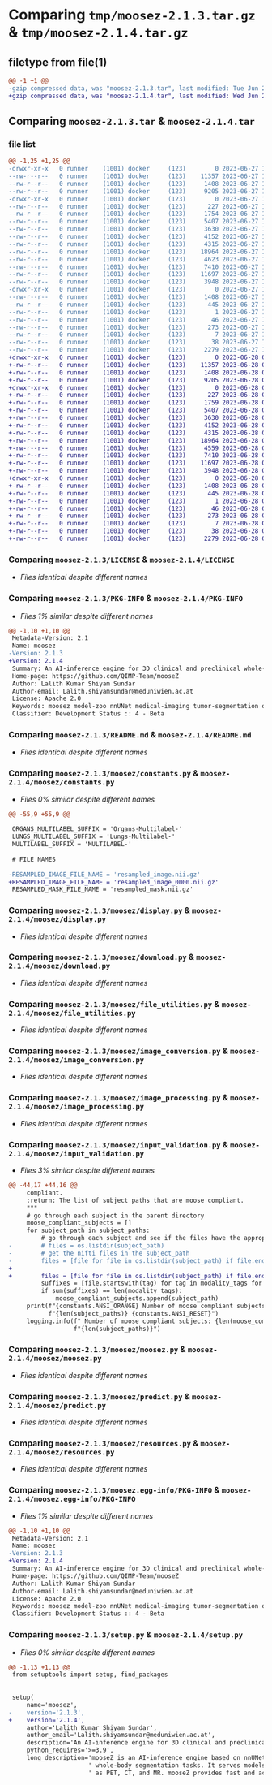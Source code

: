 # Comparing `tmp/moosez-2.1.3.tar.gz` & `tmp/moosez-2.1.4.tar.gz`

## filetype from file(1)

```diff
@@ -1 +1 @@
-gzip compressed data, was "moosez-2.1.3.tar", last modified: Tue Jun 27 15:14:19 2023, max compression
+gzip compressed data, was "moosez-2.1.4.tar", last modified: Wed Jun 28 09:44:46 2023, max compression
```

## Comparing `moosez-2.1.3.tar` & `moosez-2.1.4.tar`

### file list

```diff
@@ -1,25 +1,25 @@
-drwxr-xr-x   0 runner    (1001) docker     (123)        0 2023-06-27 15:14:19.850398 moosez-2.1.3/
--rw-r--r--   0 runner    (1001) docker     (123)    11357 2023-06-27 15:14:03.000000 moosez-2.1.3/LICENSE
--rw-r--r--   0 runner    (1001) docker     (123)     1408 2023-06-27 15:14:19.850398 moosez-2.1.3/PKG-INFO
--rw-r--r--   0 runner    (1001) docker     (123)     9205 2023-06-27 15:14:03.000000 moosez-2.1.3/README.md
-drwxr-xr-x   0 runner    (1001) docker     (123)        0 2023-06-27 15:14:19.846397 moosez-2.1.3/moosez/
--rw-r--r--   0 runner    (1001) docker     (123)      227 2023-06-27 15:14:03.000000 moosez-2.1.3/moosez/__init__.py
--rw-r--r--   0 runner    (1001) docker     (123)     1754 2023-06-27 15:14:03.000000 moosez-2.1.3/moosez/constants.py
--rw-r--r--   0 runner    (1001) docker     (123)     5407 2023-06-27 15:14:03.000000 moosez-2.1.3/moosez/display.py
--rw-r--r--   0 runner    (1001) docker     (123)     3630 2023-06-27 15:14:03.000000 moosez-2.1.3/moosez/download.py
--rw-r--r--   0 runner    (1001) docker     (123)     4152 2023-06-27 15:14:03.000000 moosez-2.1.3/moosez/file_utilities.py
--rw-r--r--   0 runner    (1001) docker     (123)     4315 2023-06-27 15:14:03.000000 moosez-2.1.3/moosez/image_conversion.py
--rw-r--r--   0 runner    (1001) docker     (123)    18964 2023-06-27 15:14:03.000000 moosez-2.1.3/moosez/image_processing.py
--rw-r--r--   0 runner    (1001) docker     (123)     4623 2023-06-27 15:14:03.000000 moosez-2.1.3/moosez/input_validation.py
--rw-r--r--   0 runner    (1001) docker     (123)     7410 2023-06-27 15:14:03.000000 moosez-2.1.3/moosez/moosez.py
--rw-r--r--   0 runner    (1001) docker     (123)    11697 2023-06-27 15:14:03.000000 moosez-2.1.3/moosez/predict.py
--rw-r--r--   0 runner    (1001) docker     (123)     3948 2023-06-27 15:14:03.000000 moosez-2.1.3/moosez/resources.py
-drwxr-xr-x   0 runner    (1001) docker     (123)        0 2023-06-27 15:14:19.850398 moosez-2.1.3/moosez.egg-info/
--rw-r--r--   0 runner    (1001) docker     (123)     1408 2023-06-27 15:14:19.000000 moosez-2.1.3/moosez.egg-info/PKG-INFO
--rw-r--r--   0 runner    (1001) docker     (123)      445 2023-06-27 15:14:19.000000 moosez-2.1.3/moosez.egg-info/SOURCES.txt
--rw-r--r--   0 runner    (1001) docker     (123)        1 2023-06-27 15:14:19.000000 moosez-2.1.3/moosez.egg-info/dependency_links.txt
--rw-r--r--   0 runner    (1001) docker     (123)       46 2023-06-27 15:14:19.000000 moosez-2.1.3/moosez.egg-info/entry_points.txt
--rw-r--r--   0 runner    (1001) docker     (123)      273 2023-06-27 15:14:19.000000 moosez-2.1.3/moosez.egg-info/requires.txt
--rw-r--r--   0 runner    (1001) docker     (123)        7 2023-06-27 15:14:19.000000 moosez-2.1.3/moosez.egg-info/top_level.txt
--rw-r--r--   0 runner    (1001) docker     (123)       38 2023-06-27 15:14:19.850398 moosez-2.1.3/setup.cfg
--rw-r--r--   0 runner    (1001) docker     (123)     2279 2023-06-27 15:14:03.000000 moosez-2.1.3/setup.py
+drwxr-xr-x   0 runner    (1001) docker     (123)        0 2023-06-28 09:44:46.781505 moosez-2.1.4/
+-rw-r--r--   0 runner    (1001) docker     (123)    11357 2023-06-28 09:44:37.000000 moosez-2.1.4/LICENSE
+-rw-r--r--   0 runner    (1001) docker     (123)     1408 2023-06-28 09:44:46.781505 moosez-2.1.4/PKG-INFO
+-rw-r--r--   0 runner    (1001) docker     (123)     9205 2023-06-28 09:44:37.000000 moosez-2.1.4/README.md
+drwxr-xr-x   0 runner    (1001) docker     (123)        0 2023-06-28 09:44:46.781505 moosez-2.1.4/moosez/
+-rw-r--r--   0 runner    (1001) docker     (123)      227 2023-06-28 09:44:37.000000 moosez-2.1.4/moosez/__init__.py
+-rw-r--r--   0 runner    (1001) docker     (123)     1759 2023-06-28 09:44:37.000000 moosez-2.1.4/moosez/constants.py
+-rw-r--r--   0 runner    (1001) docker     (123)     5407 2023-06-28 09:44:37.000000 moosez-2.1.4/moosez/display.py
+-rw-r--r--   0 runner    (1001) docker     (123)     3630 2023-06-28 09:44:37.000000 moosez-2.1.4/moosez/download.py
+-rw-r--r--   0 runner    (1001) docker     (123)     4152 2023-06-28 09:44:37.000000 moosez-2.1.4/moosez/file_utilities.py
+-rw-r--r--   0 runner    (1001) docker     (123)     4315 2023-06-28 09:44:37.000000 moosez-2.1.4/moosez/image_conversion.py
+-rw-r--r--   0 runner    (1001) docker     (123)    18964 2023-06-28 09:44:37.000000 moosez-2.1.4/moosez/image_processing.py
+-rw-r--r--   0 runner    (1001) docker     (123)     4559 2023-06-28 09:44:37.000000 moosez-2.1.4/moosez/input_validation.py
+-rw-r--r--   0 runner    (1001) docker     (123)     7410 2023-06-28 09:44:37.000000 moosez-2.1.4/moosez/moosez.py
+-rw-r--r--   0 runner    (1001) docker     (123)    11697 2023-06-28 09:44:37.000000 moosez-2.1.4/moosez/predict.py
+-rw-r--r--   0 runner    (1001) docker     (123)     3948 2023-06-28 09:44:37.000000 moosez-2.1.4/moosez/resources.py
+drwxr-xr-x   0 runner    (1001) docker     (123)        0 2023-06-28 09:44:46.781505 moosez-2.1.4/moosez.egg-info/
+-rw-r--r--   0 runner    (1001) docker     (123)     1408 2023-06-28 09:44:46.000000 moosez-2.1.4/moosez.egg-info/PKG-INFO
+-rw-r--r--   0 runner    (1001) docker     (123)      445 2023-06-28 09:44:46.000000 moosez-2.1.4/moosez.egg-info/SOURCES.txt
+-rw-r--r--   0 runner    (1001) docker     (123)        1 2023-06-28 09:44:46.000000 moosez-2.1.4/moosez.egg-info/dependency_links.txt
+-rw-r--r--   0 runner    (1001) docker     (123)       46 2023-06-28 09:44:46.000000 moosez-2.1.4/moosez.egg-info/entry_points.txt
+-rw-r--r--   0 runner    (1001) docker     (123)      273 2023-06-28 09:44:46.000000 moosez-2.1.4/moosez.egg-info/requires.txt
+-rw-r--r--   0 runner    (1001) docker     (123)        7 2023-06-28 09:44:46.000000 moosez-2.1.4/moosez.egg-info/top_level.txt
+-rw-r--r--   0 runner    (1001) docker     (123)       38 2023-06-28 09:44:46.781505 moosez-2.1.4/setup.cfg
+-rw-r--r--   0 runner    (1001) docker     (123)     2279 2023-06-28 09:44:37.000000 moosez-2.1.4/setup.py
```

### Comparing `moosez-2.1.3/LICENSE` & `moosez-2.1.4/LICENSE`

 * *Files identical despite different names*

### Comparing `moosez-2.1.3/PKG-INFO` & `moosez-2.1.4/PKG-INFO`

 * *Files 1% similar despite different names*

```diff
@@ -1,10 +1,10 @@
 Metadata-Version: 2.1
 Name: moosez
-Version: 2.1.3
+Version: 2.1.4
 Summary: An AI-inference engine for 3D clinical and preclinical whole-body segmentation tasks
 Home-page: https://github.com/QIMP-Team/mooseZ
 Author: Lalith Kumar Shiyam Sundar
 Author-email: Lalith.shiyamsundar@meduniwien.ac.at
 License: Apache 2.0
 Keywords: moosez model-zoo nnUNet medical-imaging tumor-segmentation organ-segmentation bone-segmentation lung-segmentation muscle-segmentation fat-segmentation vessel-segmentation vertebral-segmentation rib-segmentation preclinical-segmentation clinical-segmentation
 Classifier: Development Status :: 4 - Beta
```

### Comparing `moosez-2.1.3/README.md` & `moosez-2.1.4/README.md`

 * *Files identical despite different names*

### Comparing `moosez-2.1.3/moosez/constants.py` & `moosez-2.1.4/moosez/constants.py`

 * *Files 0% similar despite different names*

```diff
@@ -55,9 +55,9 @@
 
 ORGANS_MULTILABEL_SUFFIX = 'Organs-Multilabel-'
 LUNGS_MULTILABEL_SUFFIX = 'Lungs-Multilabel-'
 MULTILABEL_SUFFIX = 'MULTILABEL-'
 
 # FILE NAMES
 
-RESAMPLED_IMAGE_FILE_NAME = 'resampled_image.nii.gz'
+RESAMPLED_IMAGE_FILE_NAME = 'resampled_image_0000.nii.gz'
 RESAMPLED_MASK_FILE_NAME = 'resampled_mask.nii.gz'
```

### Comparing `moosez-2.1.3/moosez/display.py` & `moosez-2.1.4/moosez/display.py`

 * *Files identical despite different names*

### Comparing `moosez-2.1.3/moosez/download.py` & `moosez-2.1.4/moosez/download.py`

 * *Files identical despite different names*

### Comparing `moosez-2.1.3/moosez/file_utilities.py` & `moosez-2.1.4/moosez/file_utilities.py`

 * *Files identical despite different names*

### Comparing `moosez-2.1.3/moosez/image_conversion.py` & `moosez-2.1.4/moosez/image_conversion.py`

 * *Files identical despite different names*

### Comparing `moosez-2.1.3/moosez/image_processing.py` & `moosez-2.1.4/moosez/image_processing.py`

 * *Files identical despite different names*

### Comparing `moosez-2.1.3/moosez/input_validation.py` & `moosez-2.1.4/moosez/input_validation.py`

 * *Files 3% similar despite different names*

```diff
@@ -44,17 +44,16 @@
     compliant.
     :return: The list of subject paths that are moose compliant.
     """
     # go through each subject in the parent directory
     moose_compliant_subjects = []
     for subject_path in subject_paths:
         # go through each subject and see if the files have the appropriate modality suffixes
-        # files = os.listdir(subject_path)
-        # get the nifti files in the subject_path
-        files = [file for file in os.listdir(subject_path) if file.endswith('.nii')]
+
+        files = [file for file in os.listdir(subject_path) if file.endswith('.nii') or file.endswith('.nii.gz')]
         suffixes = [file.startswith(tag) for tag in modality_tags for file in files]
         if sum(suffixes) == len(modality_tags):
             moose_compliant_subjects.append(subject_path)
     print(f"{constants.ANSI_ORANGE} Number of moose compliant subjects: {len(moose_compliant_subjects)} out of "
           f"{len(subject_paths)} {constants.ANSI_RESET}")
     logging.info(f" Number of moose compliant subjects: {len(moose_compliant_subjects)} out of "
                  f"{len(subject_paths)}")
```

### Comparing `moosez-2.1.3/moosez/moosez.py` & `moosez-2.1.4/moosez/moosez.py`

 * *Files identical despite different names*

### Comparing `moosez-2.1.3/moosez/predict.py` & `moosez-2.1.4/moosez/predict.py`

 * *Files identical despite different names*

### Comparing `moosez-2.1.3/moosez/resources.py` & `moosez-2.1.4/moosez/resources.py`

 * *Files identical despite different names*

### Comparing `moosez-2.1.3/moosez.egg-info/PKG-INFO` & `moosez-2.1.4/moosez.egg-info/PKG-INFO`

 * *Files 1% similar despite different names*

```diff
@@ -1,10 +1,10 @@
 Metadata-Version: 2.1
 Name: moosez
-Version: 2.1.3
+Version: 2.1.4
 Summary: An AI-inference engine for 3D clinical and preclinical whole-body segmentation tasks
 Home-page: https://github.com/QIMP-Team/mooseZ
 Author: Lalith Kumar Shiyam Sundar
 Author-email: Lalith.shiyamsundar@meduniwien.ac.at
 License: Apache 2.0
 Keywords: moosez model-zoo nnUNet medical-imaging tumor-segmentation organ-segmentation bone-segmentation lung-segmentation muscle-segmentation fat-segmentation vessel-segmentation vertebral-segmentation rib-segmentation preclinical-segmentation clinical-segmentation
 Classifier: Development Status :: 4 - Beta
```

### Comparing `moosez-2.1.3/setup.py` & `moosez-2.1.4/setup.py`

 * *Files 0% similar despite different names*

```diff
@@ -1,13 +1,13 @@
 from setuptools import setup, find_packages
 
 
 setup(
     name='moosez',
-    version='2.1.3',
+    version='2.1.4',
     author='Lalith Kumar Shiyam Sundar',
     author_email='Lalith.shiyamsundar@meduniwien.ac.at',
     description='An AI-inference engine for 3D clinical and preclinical whole-body segmentation tasks',
     python_requires='>=3.9',
     long_description='mooseZ is an AI-inference engine based on nnUNet, designed for 3D clinical and preclinical'
                      ' whole-body segmentation tasks. It serves models tailored towards different modalities such'
                      ' as PET, CT, and MR. mooseZ provides fast and accurate segmentation results, making it a '
```

